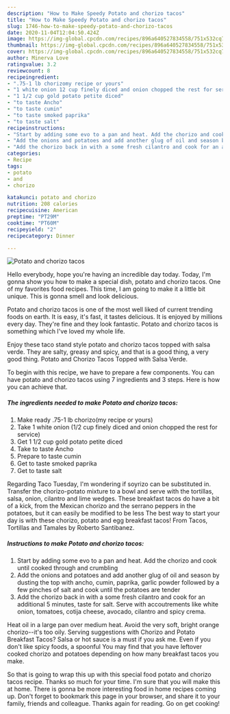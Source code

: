 ```yaml
---
description: "How to Make Speedy Potato and chorizo tacos"
title: "How to Make Speedy Potato and chorizo tacos"
slug: 1746-how-to-make-speedy-potato-and-chorizo-tacos
date: 2020-11-04T12:04:50.424Z
image: https://img-global.cpcdn.com/recipes/896a640527834558/751x532cq70/potato-and-chorizo-tacos-recipe-main-photo.jpg
thumbnail: https://img-global.cpcdn.com/recipes/896a640527834558/751x532cq70/potato-and-chorizo-tacos-recipe-main-photo.jpg
cover: https://img-global.cpcdn.com/recipes/896a640527834558/751x532cq70/potato-and-chorizo-tacos-recipe-main-photo.jpg
author: Minerva Love
ratingvalue: 3.2
reviewcount: 8
recipeingredient:
- ".75-1 lb chorizomy recipe or yours"
- "1 white onion 12 cup finely diced and onion chopped the rest for service"
- "1 1/2 cup gold potato petite diced"
- "to taste Ancho"
- "to taste cumin"
- "to taste smoked paprika"
- "to taste salt"
recipeinstructions:
- "Start by adding some evo to a pan and heat. Add the chorizo and cook until cooked through and crumbling"
- "Add the onions and potatoes and add another glug of oil and season by dusting the top with ancho, cumin, paprika, garlic powder followed by a few pinches of salt and cook until the potatoes are tender"
- "Add the chorizo back in with a some fresh cilantro and cook for an additional 5 minutes, taste for salt. Serve with accoutrements like white onion, tomatoes, cotija cheese, avocado, cilantro and spicy crema."
categories:
- Recipe
tags:
- potato
- and
- chorizo

katakunci: potato and chorizo 
nutrition: 208 calories
recipecuisine: American
preptime: "PT29M"
cooktime: "PT60M"
recipeyield: "2"
recipecategory: Dinner

---
```



![Potato and chorizo tacos](https://img-global.cpcdn.com/recipes/896a640527834558/751x532cq70/potato-and-chorizo-tacos-recipe-main-photo.jpg)

Hello everybody, hope you're having an incredible day today. Today, I'm gonna show you how to make a special dish, potato and chorizo tacos. One of my favorites food recipes. This time, I am going to make it a little bit unique. This is gonna smell and look delicious.

Potato and chorizo tacos is one of the most well liked of current trending foods on earth. It is easy, it's fast, it tastes delicious. It is enjoyed by millions every day. They're fine and they look fantastic. Potato and chorizo tacos is something which I've loved my whole life.

Enjoy these taco stand style potato and chorizo tacos topped with salsa verde. They are salty, greasy and spicy, and that is a good thing, a very good thing. Potato and Chorizo Tacos Topped with Salsa Verde.


To begin with this recipe, we have to prepare a few components. You can have potato and chorizo tacos using 7 ingredients and 3 steps. Here is how you can achieve that.

<!--inarticleads1-->

##### The ingredients needed to make Potato and chorizo tacos:

1. Make ready .75-1 lb chorizo(my recipe or yours)
1. Take 1 white onion (1/2 cup finely diced and onion chopped the rest for service)
1. Get 1 1/2 cup gold potato petite diced
1. Take to taste Ancho
1. Prepare to taste cumin
1. Get to taste smoked paprika
1. Get to taste salt


Regarding Taco Tuesday, I&#39;m wondering if soyrizo can be substituted in. Transfer the chorizo-potato mixture to a bowl and serve with the tortillas, salsa, onion, cilantro and lime wedges. These breakfast tacos do have a bit of a kick, from the Mexican chorizo and the serrano peppers in the potatoes, but it can easily be modified to be less The best way to start your day is with these chorizo, potato and egg breakfast tacos! From Tacos, Tortillas and Tamales by Roberto Santibanez. 

<!--inarticleads2-->

##### Instructions to make Potato and chorizo tacos:

1. Start by adding some evo to a pan and heat. Add the chorizo and cook until cooked through and crumbling
1. Add the onions and potatoes and add another glug of oil and season by dusting the top with ancho, cumin, paprika, garlic powder followed by a few pinches of salt and cook until the potatoes are tender
1. Add the chorizo back in with a some fresh cilantro and cook for an additional 5 minutes, taste for salt. Serve with accoutrements like white onion, tomatoes, cotija cheese, avocado, cilantro and spicy crema.


Heat oil in a large pan over medium heat. Avoid the very soft, bright orange chorizo--it&#39;s too oily. Serving suggestions with Chorizo and Potato Breakfast Tacos? Salsa or hot sauce is a must if you ask me. Even if you don&#39;t like spicy foods, a spoonful You may find that you have leftover cooked chorizo and potatoes depending on how many breakfast tacos you make. 

So that is going to wrap this up with this special food potato and chorizo tacos recipe. Thanks so much for your time. I'm sure that you will make this at home. There is gonna be more interesting food in home recipes coming up. Don't forget to bookmark this page in your browser, and share it to your family, friends and colleague. Thanks again for reading. Go on get cooking!
